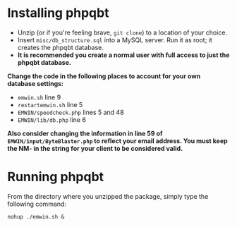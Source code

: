 Installing phpqbt
=============

- Unzip (or if you're feeling brave, `git clone`) to a location of your choice.
- Insert `misc/db_structure.sql` into a MySQL server. Run it as root; it creates the phpqbt database.
- **It is recommended you create a normal user with full access to just the phpqbt database.**

**Change the code in the following places to account for your own database settings:**

- `emwin.sh` line 9
- `restartemwin.sh` line 5
- `EMWIN/speedcheck.php` lines 5 and 48
- `EMWIN/lib/db.php` line 6

**Also consider changing the information in line 59 of `EMWIN/input/ByteBlaster.php` to reflect your email address. You must keep the NM- in the string for your client to be considered valid.**

Running phpqbt
============

From the directory where you unzipped the package, simply type the following command:

`nohup ./emwin.sh &`

